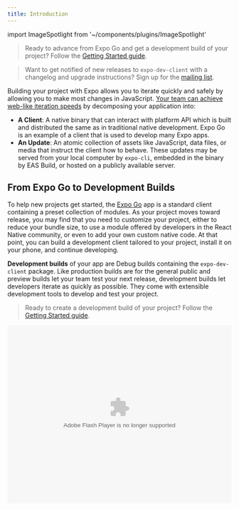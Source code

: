 ```yaml
---
title: Introduction
---
```


import ImageSpotlight from '~/components/plugins/ImageSpotlight'

> Ready to advance from Expo Go and get a development build of your project? Follow the [Getting Started guide](getting-started.md).

> Want to get notified of new releases to `expo-dev-client` with a changelog and upgrade instructions? Sign up for the [mailing list](https://expo.dev/mailing-list/dev-client).

Building your project with Expo allows you to iterate quickly and safely by allowing you to make most changes in JavaScript. [Your team can achieve web-like iteration speeds](https://blog.expo.dev/javascript-driven-development-with-custom-runtimes-eda87d574c9d) by decomposing your application into:

- **A Client**: A native binary that can interact with platform API which is built and distributed the same as in traditional native development. Expo Go is an example of a client that is used to develop many Expo apps.
- **An Update**: An atomic collection of assets like JavaScript, data files, or media that instruct the client how to behave. These updates may be served from your local computer by `expo-cli`, embedded in the binary by EAS Build, or hosted on a publicly available server.

## From Expo Go to Development Builds

To help new projects get started, the [Expo Go](https://expo.dev/client) app is a standard client containing a preset collection of modules. As your project moves toward release, you may find that you need to customize your project, either to reduce your bundle size, to use a module offered by developers in the React Native community, or even to add your own custom native code. At that point, you can build a development client tailored to your project, install it on your phone, and continue developing.

**Development builds** of your app are Debug builds containing the `expo-dev-client` package. Like production builds are for the general public and preview builds let your team test your next release, development builds let developers iterate as quickly as possible. They come with extensible development tools to develop and test your project.

> Ready to create a development build of your project? Follow the [Getting Started guide](getting-started.md).

<object width="100%" height="400">
  <param name="movie" value="https://youtube.com/embed/_SWalkrP0CA" />
  <param name="wmode" value="transparent" />
  <embed src="https://youtube.com/embed/_SWalkrP0CA" type="application/x-shockwave-flash" wmode="transparent" width="100%" height="400" />
</object>
